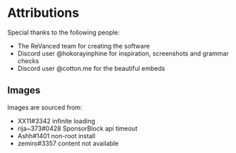 # Attributions

Special thanks to the following people:

- The ReVanced team for creating the software
- Discord user @hokorayinphine for inspiration, screenshots and grammar checks
- Discord user @cotton.me for the beautiful embeds

## Images

Images are sourced from:

- XX11#3342 infinite loading 
- rija~373#0428 SponsorBlock api timeout
- Ashh#1401 non-root install
- zemiro#3357 content not available
